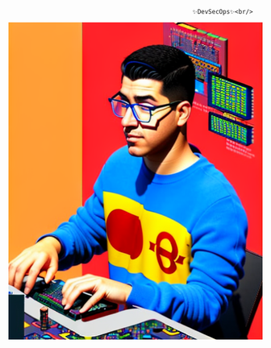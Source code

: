                                                        ✨DevSecOps✨<br/>
<img src="https://github.com/diegonz2/diegonz2/blob/main/DaggHacker.png?raw=true" alt="Italian Trulli">
